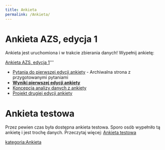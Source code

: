 ```yaml
---
title: Ankieta
permalink: /Ankieta/
---
```


Ankieta AZS, edycja 1
=====================

Ankieta jest uruchomiona i w trakcie zbierania danych! Wypełnij ankietę:

[Ankieta AZS, edycja 1](http://pico.magnum2.pl/~maciej/ankieta_azs/wizard/wizard.py)'''

-   [Pytania do pierwszej edycji ankiety](/atopedia/Pytania_do_pierwszej_edycji_ankiety "wikilink") - Archiwalna strona z przygotowanymi pytaniami
-   **[Wyniki pierwszej edycji ankiety](/atopedia/Wyniki_pierwszej_edycji_ankiety "wikilink")**
-   [Koncepcja analizy danych z ankiety](/atopedia/Koncepcja_analizy_danych_z_ankiety "wikilink")
-   [Projekt drugiej edycji ankiety](/atopedia/Projekt_drugiej_edycji_ankiety "wikilink")

Ankieta testowa
===============

Przez pewien czas była dostępna ankieta testowa. Sporo osób wypełniło tą ankietę i jest trochę danych. Przeczytaj więcej: [Ankieta testowa](/atopedia/Ankieta_testowa "wikilink")

[kategoria:Ankieta](/atopedia/kategoria:Ankieta "wikilink")